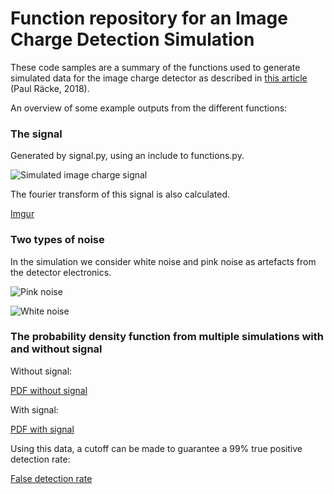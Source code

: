 # Function repository for an Image Charge Detection Simulation

These code samples are a summary of the functions used to generate simulated data for the image charge detector as described in [this article](https://www.nature.com/articles/s41598-018-28167-6) (Paul Räcke, 2018).

An overview of some example outputs from the different functions:

### The signal

Generated by signal.py, using an include to functions.py.

![Simulated image charge signal](https://i.imgur.com/ySLI06Q.png)

The fourier transform of this signal is also calculated.

[Imgur](https://i.imgur.com/4P9Sd0o.png)

### Two types of noise

In the simulation we consider white noise and pink noise as artefacts from the detector electronics.

![Pink noise](https://i.imgur.com/GJiivyN.png)

![White noise](https://i.imgur.com/259lBrG.png)


### The probability density function from multiple simulations with and without signal

Without signal:

[PDF without signal](https://i.imgur.com/SQkwwlB.png)


With signal:

[PDF with signal](https://i.imgur.com/SQkwwlB.png)


Using this data, a cutoff can be made to guarantee a 99% true positive detection rate:

[False detection rate](https://i.imgur.com/xUc5iSJ.png)
